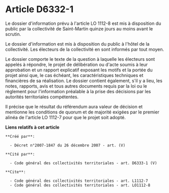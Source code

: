 # Article D6332-1

Le dossier d'information prévu à l'article LO 1112-8 est mis à disposition du public par la collectivité de Saint-Martin
quinze jours au moins avant le scrutin. 

Le dossier d'information est mis à disposition du public à l'hôtel de la collectivité. Les électeurs de la collectivité en
sont informés par tout moyen. 

Le dossier comporte le texte de la question à laquelle les électeurs sont appelés à répondre, le projet de délibération ou
d'acte soumis à leur approbation et un rapport explicatif exposant les motifs et la portée du projet ainsi que, le cas
échéant, les caractéristiques techniques et financières de sa réalisation. Le dossier contient également, s'il y a lieu, les
notes, rapports, avis et tous autres documents requis par la loi ou le règlement pour l'information préalable à la prise des
décisions par les autorités territoriales compétentes. 

Il précise que le résultat du référendum aura valeur de décision et mentionne les conditions de quorum et de majorité exigées
par le premier alinéa de l'article LO 1112-7 pour que le projet soit adopté.

**Liens relatifs à cet article**

	**Créé par**:

	  - Décret n°2007-1847 du 26 décembre 2007 - art. (V)

	**Cité par**:

	  - Code général des collectivités territoriales - art. D6333-1 (V)

	**Cite**:

	  - Code général des collectivités territoriales - art. L1112-7
	  - Code général des collectivités territoriales - art. LO1112-8
